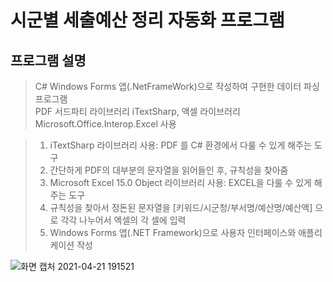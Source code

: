 # 시군별 세출예산 정리 자동화 프로그램

## 프로그램 설명
> C# Windows Forms 앱(.NetFrameWork)으로 작성하여 구현한 데이터 파싱 프로그램  
> PDF 서드파티 라이브러리 iTextSharp, 액셀 라이브러리 Microsoft.Office.Interop.Excel 사용  

> 1. iTextSharp 라이브러리 사용: PDF 를 C# 환경에서 다룰 수 있게 해주는 도구
> 2. 간단하게 PDF의 대부분의 문자열을 읽어들인 후, 규칙성을 찾아줌
> 3. Microsoft Excel 15.0 Object 라이브러리 사용: EXCEL을 다룰 수 있게 해주는 도구
> 4. 규칙성을 찾아서 정돈된 문자열을 [키워드/시군청/부서명/예산명/예산액] 으로 각각 나누어서 엑셀의 각 셀에 입력
> 5. Windows Forms 앱(.NET Framework)으로 사용자 인터페이스와 애플리케이션 작성

![화면 캡처 2021-04-21 191521](https://user-images.githubusercontent.com/70702088/115537622-f6f64300-a2d5-11eb-8825-50529b2541f2.png)



